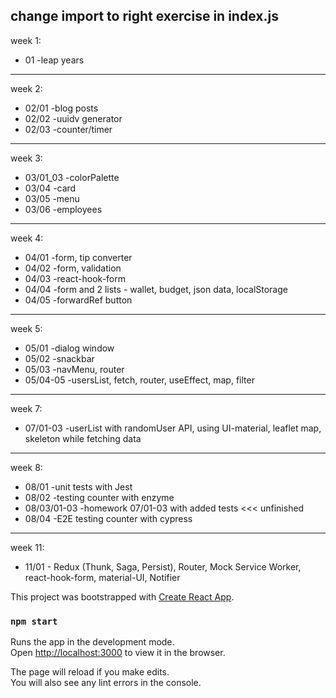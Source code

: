 ## change import to right exercise in index.js

week 1:

- 01 -leap years

---

week 2:

- 02/01 -blog posts
- 02/02 -uuidv generator
- 02/03 -counter/timer

---

week 3:

- 03/01_03 -colorPalette
- 03/04 -card
- 03/05 -menu
- 03/06 -employees

---

week 4:

- 04/01 -form, tip converter
- 04/02 -form, validation
- 04/03 -react-hook-form
- 04/04 -form and 2 lists - wallet, budget, json data, localStorage
- 04/05 -forwardRef button

---

week 5:

- 05/01 -dialog window
- 05/02 -snackbar
- 05/03 -navMenu, router
- 05/04-05 -usersList, fetch, router, useEffect, map, filter

---

week 7:

- 07/01-03 -userList with randomUser API, using UI-material, leaflet map, skeleton while fetching data

---

week 8:

- 08/01 -unit tests with Jest
- 08/02 -testing counter with enzyme
- 08/03/01-03 -homework 07/01-03 with added tests <<< unfinished
- 08/04 -E2E testing counter with cypress

---

week 11:

- 11/01 - Redux (Thunk, Saga, Persist), Router, Mock Service Worker, react-hook-form, material-UI, Notifier

This project was bootstrapped with [Create React App](https://github.com/facebook/create-react-app).

### `npm start`

Runs the app in the development mode.<br />
Open [http://localhost:3000](http://localhost:3000) to view it in the browser.

The page will reload if you make edits.<br />
You will also see any lint errors in the console.
